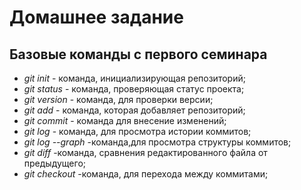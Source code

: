 # Домашнее задание

## Базовые команды с первого семинара

* *git init* - команда, инициализирующая репозиторий;
* *git status* - команда, проверяющая статус проекта;
* *git version* - команда, для проверки версии;
* *git add* - команда, которая добавляет репозиторий;
* *git commit* - команда для внесение изменений;
* *git log* - команда, для просмотра истории коммитов;
* *git log --graph* -команда,для просмотра структуры коммитов;
* *git diff* -команда, сравнения редактированного файла от предыдущего;
* *git checkout* -команда, для перехода между коммитами;